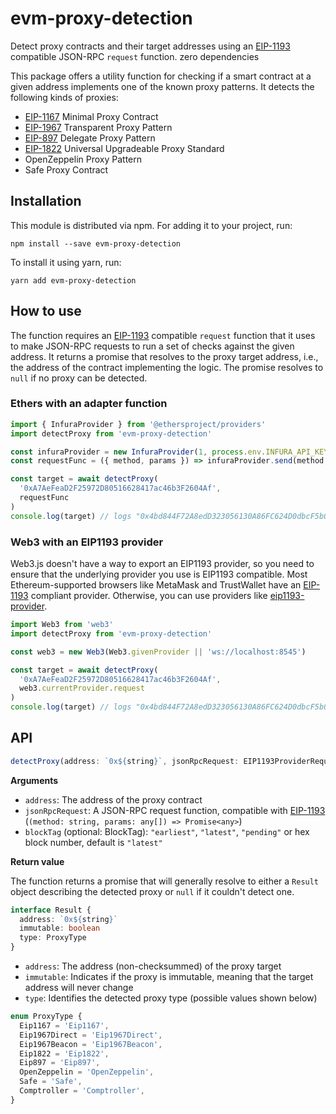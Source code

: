 # evm-proxy-detection

Detect proxy contracts and their target addresses using an [EIP-1193](https://eips.ethereum.org/EIPS/eip-1193) compatible JSON-RPC `request` function. zero dependencies

This package offers a utility function for checking if a smart contract at a given address implements one of the known proxy patterns.
It detects the following kinds of proxies:

- [EIP-1167](https://eips.ethereum.org/EIPS/eip-1167) Minimal Proxy Contract
- [EIP-1967](https://eips.ethereum.org/EIPS/eip-1967) Transparent Proxy Pattern
- [EIP-897](https://eips.ethereum.org/EIPS/eip-897) Delegate Proxy Pattern
- [EIP-1822](https://eips.ethereum.org/EIPS/eip-1822) Universal Upgradeable Proxy Standard
- OpenZeppelin Proxy Pattern
- Safe Proxy Contract

## Installation

This module is distributed via npm. For adding it to your project, run:

```
npm install --save evm-proxy-detection
```

To install it using yarn, run:

```
yarn add evm-proxy-detection
```

## How to use

The function requires an [EIP-1193](https://eips.ethereum.org/EIPS/eip-1193) compatible `request` function that it uses to make JSON-RPC requests to run a set of checks against the given address.
It returns a promise that resolves to the proxy target address, i.e., the address of the contract implementing the logic.
The promise resolves to `null` if no proxy can be detected.

### Ethers with an adapter function

```ts
import { InfuraProvider } from '@ethersproject/providers'
import detectProxy from 'evm-proxy-detection'

const infuraProvider = new InfuraProvider(1, process.env.INFURA_API_KEY)
const requestFunc = ({ method, params }) => infuraProvider.send(method, params)

const target = await detectProxy(
  '0xA7AeFeaD2F25972D80516628417ac46b3F2604Af',
  requestFunc
)
console.log(target) // logs "0x4bd844F72A8edD323056130A86FC624D0dbcF5b0"
```

### Web3 with an EIP1193 provider

Web3.js doesn't have a way to export an EIP1193 provider, so you need to ensure that the underlying provider you use is EIP1193 compatible. Most Ethereum-supported browsers like MetaMask and TrustWallet have an [EIP-1193](https://eips.ethereum.org/EIPS/eip-1193) compliant provider.
Otherwise, you can use providers like [eip1193-provider](https://www.npmjs.com/package/eip1193-provider).

```ts
import Web3 from 'web3'
import detectProxy from 'evm-proxy-detection'

const web3 = new Web3(Web3.givenProvider || 'ws://localhost:8545')

const target = await detectProxy(
  '0xA7AeFeaD2F25972D80516628417ac46b3F2604Af',
  web3.currentProvider.request
)
console.log(target) // logs "0x4bd844F72A8edD323056130A86FC624D0dbcF5b0"
```

## API

```ts
detectProxy(address: `0x${string}`, jsonRpcRequest: EIP1193ProviderRequestFunc, blockTag?: BlockTag): Promise<Result | null>
```

**Arguments**

- `address`: The address of the proxy contract
- `jsonRpcRequest`: A JSON-RPC request function, compatible with [EIP-1193](https://eips.ethereum.org/EIPS/eip-1193) (`(method: string, params: any[]) => Promise<any>`)
- `blockTag` (optional: BlockTag): `"earliest"`, `"latest"`, `"pending"` or hex block number, default is `"latest"`

**Return value**

The function returns a promise that will generally resolve to either a `Result` object describing the detected proxy or `null` if it couldn't detect one.

```ts
interface Result {
  address: `0x${string}`
  immutable: boolean
  type: ProxyType
}
```

- `address`: The address (non-checksummed) of the proxy target
- `immutable`: Indicates if the proxy is immutable, meaning that the target address will never change
- `type`: Identifies the detected proxy type (possible values shown below)

```ts
enum ProxyType {
  Eip1167 = 'Eip1167',
  Eip1967Direct = 'Eip1967Direct',
  Eip1967Beacon = 'Eip1967Beacon',
  Eip1822 = 'Eip1822',
  Eip897 = 'Eip897',
  OpenZeppelin = 'OpenZeppelin',
  Safe = 'Safe',
  Comptroller = 'Comptroller',
}
```
